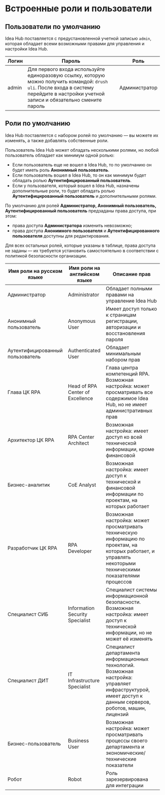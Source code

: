 # Встроенные роли и пользователи

## Пользователи по умолчанию

Idea Hub поставляется с предустановленной учетной записью `admin`, которая обладает всеми возможными правами для управления и настройки Idea Hub.

| Логин    | Пароль                                                                                                                          | Роль                     | 
|----------|-------------------------------------------------------------------------------------------------------------------------------- |------------------------- | 
| admin    | Для первого входа используйте единоразовую ссылку, которую можно получить командой: `drush uli`. После входа в систему перейдите в настройки учетной записи и обязательно смените пароль | Администратор  |

## Роли по умолчанию

Idea Hub поставляется с набором ролей по умолчанию — вы можете их изменять, а также добавлять собственные роли.

Пользователь Idea Hub может обладать несколькими ролями, но любой пользователь обладает как минимум одной ролью:
* Если пользователь еще не вошел в Idea Hub, то по умолчанию он будет иметь роль **Анонимный пользователь**.
* Если пользователь вошел в Idea Hub, то он как минимум будет обладать ролью **Аутентифицированный пользователь**. 
* Если у пользователя, который вошел в Idea Hub, назначены дополнительные роли, то будет обладать ролью **Аутентифицированный пользователь** и дополнительными ролями.

По умолчанию для ролей **Администратор, Анонимный пользователь, Аутентифицированный пользователь** предзаданы права доступа, при этом:
* права доступа **Администратора** изменить невозможно;
* права доступа **Анонимного пользователя** и **Аутентифицированного пользователя** доступны для редактирования.

Для всех остальных ролей, которые указаны в таблице, права доступа не заданы — их требуется установить самостоятельно в соответствии с политикой безопасности организации. 

| Имя роли на русском языке | Имя роли на английском языке   | Описание прав                                                                          |
|---------------------------|--------------------------------|--------------------------------------------------------------------------------------- |
| Администратор             | Administrator                  | Обладает полными правами на управление Idea Hub                                        |
| Анонимный пользователь    | Anonymous User                 | Имеет доступ только к страницам регистрации, авторизации и восстановления пароля       |
| Аутентифицированный пользователь | Authenticated User      | Обладает минимальным набором прав                                                      |
| Глава ЦК RPA              | Head of RPA Center of Excellence | Глава центра компетенций RPA. Возможная настройка: может просматривать все содержимое Idea Hub, но не имеет административных прав |
| Архитектор ЦК RPA         | RPA Center Architect           | Возможная настройка: имеет доступ ко всей технической информации, кроме финансовой                         |
| Бизнес-аналитик           | CoE Analyst                    | Возможная настройка: имеет доступ к технической и финансовой информации по проектам, на которых работает |
| Разработчик ЦК RPA        | RPA Developer                  | Возможная настройка: может просматривать техническую информацию по проектам, на которых работает, и управлять некоторыми техническими показателями процессов |
| Специалист СИБ            | Information Security Specialist| Специалист системы информационной безопасности. Возможная настройка: имеет доступ к технической информации, но не может её изменять                       |
| Специалист ДИТ            | IT Infrastructure Specialist   | Специалист департамента информационных технологий. Возможная настройка: управляет инфраструктурой, имеет доступ к данным серверов, роботов, машин, лицензий   |
| Бизнес-пользователь       | Business User                  | Возможная настройка: может просматривать процессы своего департамента и экономические/технические показатели|
| Робот                     | Robot                          | Роль зарезервирована для интеграции                                                     |






